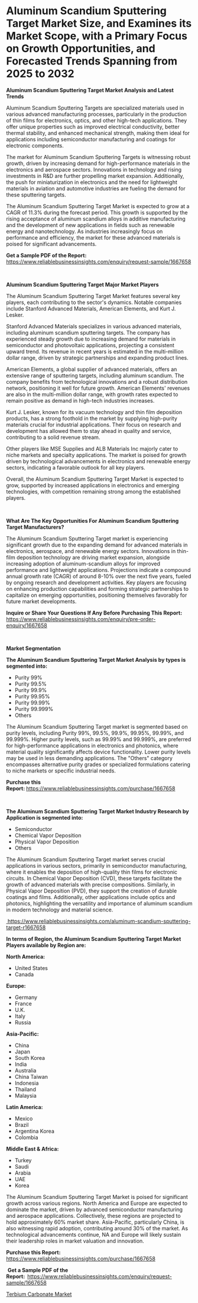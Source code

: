<p><h1>Aluminum Scandium Sputtering Target Market Size, and Examines its Market Scope, with a Primary Focus on Growth Opportunities, and Forecasted Trends Spanning from 2025 to 2032</h1></p><p><strong>Aluminum Scandium Sputtering Target Market Analysis and Latest Trends</strong></p>
<p><p>Aluminum Scandium Sputtering Targets are specialized materials used in various advanced manufacturing processes, particularly in the production of thin films for electronics, optics, and other high-tech applications. They offer unique properties such as improved electrical conductivity, better thermal stability, and enhanced mechanical strength, making them ideal for applications including semiconductor manufacturing and coatings for electronic components.</p><p>The market for Aluminum Scandium Sputtering Targets is witnessing robust growth, driven by increasing demand for high-performance materials in the electronics and aerospace sectors. Innovations in technology and rising investments in R&D are further propelling market expansion. Additionally, the push for miniaturization in electronics and the need for lightweight materials in aviation and automotive industries are fueling the demand for these sputtering targets.</p><p>The Aluminum Scandium Sputtering Target Market is expected to grow at a CAGR of 11.3% during the forecast period. This growth is supported by the rising acceptance of aluminum scandium alloys in additive manufacturing and the development of new applications in fields such as renewable energy and nanotechnology. As industries increasingly focus on performance and efficiency, the market for these advanced materials is poised for significant advancements.</p></p>
<p><strong>Get a Sample PDF of the Report:&nbsp;</strong> <a href="https://www.reliablebusinessinsights.com/enquiry/request-sample/1667658?utm_campaign=3292&utm_medium=2&utm_source=Github&utm_content=ia&utm_term=07032025&utm_id=aluminum-scandium-sputtering-target">https://www.reliablebusinessinsights.com/enquiry/request-sample/1667658</a></p>
<p>&nbsp;</p>
<p><strong>Aluminum Scandium Sputtering Target Major Market Players</strong></p>
<p><p>The Aluminum Scandium Sputtering Target Market features several key players, each contributing to the sector's dynamics. Notable companies include Stanford Advanced Materials, American Elements, and Kurt J. Lesker. </p><p>Stanford Advanced Materials specializes in various advanced materials, including aluminum scandium sputtering targets. The company has experienced steady growth due to increasing demand for materials in semiconductor and photovoltaic applications, projecting a consistent upward trend. Its revenue in recent years is estimated in the multi-million dollar range, driven by strategic partnerships and expanding product lines.</p><p>American Elements, a global supplier of advanced materials, offers an extensive range of sputtering targets, including aluminum scandium. The company benefits from technological innovations and a robust distribution network, positioning it well for future growth. American Elements' revenues are also in the multi-million dollar range, with growth rates expected to remain positive as demand in high-tech industries increases.</p><p>Kurt J. Lesker, known for its vacuum technology and thin film deposition products, has a strong foothold in the market by supplying high-purity materials crucial for industrial applications. Their focus on research and development has allowed them to stay ahead in quality and service, contributing to a solid revenue stream.</p><p>Other players like MSE Supplies and ALB Materials Inc majorly cater to niche markets and specialty applications. The market is poised for growth driven by technological advancements in electronics and renewable energy sectors, indicating a favorable outlook for all key players.</p><p>Overall, the Aluminum Scandium Sputtering Target Market is expected to grow, supported by increased applications in electronics and emerging technologies, with competition remaining strong among the established players.</p></p>
<p>&nbsp;</p>
<p><strong>What Are The Key Opportunities For Aluminum Scandium Sputtering Target Manufacturers?</strong></p>
<p><p>The Aluminum Scandium Sputtering Target market is experiencing significant growth due to the expanding demand for advanced materials in electronics, aerospace, and renewable energy sectors. Innovations in thin-film deposition technology are driving market expansion, alongside increasing adoption of aluminum-scandium alloys for improved performance and lightweight applications. Projections indicate a compound annual growth rate (CAGR) of around 8-10% over the next five years, fueled by ongoing research and development activities. Key players are focusing on enhancing production capabilities and forming strategic partnerships to capitalize on emerging opportunities, positioning themselves favorably for future market developments.</p></p>
<p><strong>Inquire or Share Your Questions If Any Before Purchasing This Report:</strong> <a href="https://www.reliablebusinessinsights.com/enquiry/pre-order-enquiry/1667658?utm_campaign=3292&utm_medium=2&utm_source=Github&utm_content=ia&utm_term=07032025&utm_id=aluminum-scandium-sputtering-target">https://www.reliablebusinessinsights.com/enquiry/pre-order-enquiry/1667658</a></p>
<p>&nbsp;</p>
<p><strong>Market Segmentation</strong></p>
<p><strong>The Aluminum Scandium Sputtering Target Market Analysis by types is segmented into:</strong></p>
<p><ul><li>Purity 99%</li><li>Purity 99.5%</li><li>Purity 99.9%</li><li>Purity 99.95%</li><li>Purity 99.99%</li><li>Purity 99.999%</li><li>Others</li></ul></p>
<p><p>The Aluminum Scandium Sputtering Target market is segmented based on purity levels, including Purity 99%, 99.5%, 99.9%, 99.95%, 99.99%, and 99.999%. Higher purity levels, such as 99.99% and 99.999%, are preferred for high-performance applications in electronics and photonics, where material quality significantly affects device functionality. Lower purity levels may be used in less demanding applications. The "Others" category encompasses alternative purity grades or specialized formulations catering to niche markets or specific industrial needs.</p></p>
<p><strong>Purchase this Report:&nbsp;</strong><a href="https://www.reliablebusinessinsights.com/purchase/1667658?utm_campaign=3292&utm_medium=2&utm_source=Github&utm_content=ia&utm_term=07032025&utm_id=aluminum-scandium-sputtering-target">https://www.reliablebusinessinsights.com/purchase/1667658</a></p>
<p>&nbsp;</p>
<p><strong>The Aluminum Scandium Sputtering Target Market Industry Research by Application is segmented into:</strong></p>
<p><ul><li>Semiconductor</li><li>Chemical Vapor Deposition</li><li>Physical Vapor Deposition</li><li>Others</li></ul></p>
<p><p>The Aluminum Scandium Sputtering Target market serves crucial applications in various sectors, primarily in semiconductor manufacturing, where it enables the deposition of high-quality thin films for electronic circuits. In Chemical Vapor Deposition (CVD), these targets facilitate the growth of advanced materials with precise compositions. Similarly, in Physical Vapor Deposition (PVD), they support the creation of durable coatings and films. Additionally, other applications include optics and photonics, highlighting the versatility and importance of aluminum scandium in modern technology and material science.</p></p>
<p><a href="https://www.reliablebusinessinsights.com/aluminum-scandium-sputtering-target-r1667658?utm_campaign=3292&utm_medium=2&utm_source=Github&utm_content=ia&utm_term=07032025&utm_id=aluminum-scandium-sputtering-target">&nbsp;https://www.reliablebusinessinsights.com/aluminum-scandium-sputtering-target-r1667658</a></p>
<p><strong>In terms of Region, the Aluminum Scandium Sputtering Target Market Players available by Region are:</strong></p>
<p>
    <p> <strong> North America: </strong>
        <ul>
            <li>United States</li>
            <li>Canada</li>
        </ul>
        </p> 
    <p> <strong> Europe: </strong>
        <ul>
            <li>Germany</li>
            <li>France</li>
            <li>U.K.</li>
            <li>Italy</li>
            <li>Russia</li>
        </ul>
        </p> 
    <p> <strong> Asia-Pacific: </strong>
        <ul>
            <li>China</li>
            <li>Japan</li>
            <li>South Korea</li>
            <li>India</li>
            <li>Australia</li>
            <li>China Taiwan</li>
            <li>Indonesia</li>
            <li>Thailand</li>
            <li>Malaysia</li>
        </ul>
        </p> 
    <p> <strong> Latin America: </strong>
        <ul>
            <li>Mexico</li>
            <li>Brazil</li>
            <li>Argentina Korea</li>
            <li>Colombia</li>
        </ul>
        </p> 
    <p> <strong> Middle East & Africa: </strong>
        <ul>
            <li>Turkey</li>
            <li>Saudi</li>
            <li>Arabia</li>
            <li>UAE</li>
            <li>Korea</li>
        </ul>
    </p>
    </p>
<p><p>The Aluminum Scandium Sputtering Target Market is poised for significant growth across various regions. North America and Europe are expected to dominate the market, driven by advanced semiconductor manufacturing and aerospace applications. Collectively, these regions are projected to hold approximately 60% market share. Asia-Pacific, particularly China, is also witnessing rapid adoption, contributing around 30% of the market. As technological advancements continue, NA and Europe will likely sustain their leadership roles in market valuation and innovation.</p></p>
<p><strong>Purchase this Report: </strong><a href="https://www.reliablebusinessinsights.com/purchase/1667658?utm_campaign=3292&utm_medium=2&utm_source=Github&utm_content=ia&utm_term=07032025&utm_id=aluminum-scandium-sputtering-target">https://www.reliablebusinessinsights.com/purchase/1667658</a></p>
<p>&nbsp;<strong>Get a Sample PDF of the Report:&nbsp;&nbsp;</strong><a href="https://www.reliablebusinessinsights.com/enquiry/request-sample/1667658?utm_campaign=3292&utm_medium=2&utm_source=Github&utm_content=ia&utm_term=07032025&utm_id=aluminum-scandium-sputtering-target">https://www.reliablebusinessinsights.com/enquiry/request-sample/1667658</a></p>
<p><strong></strong></p>
<p><p><a href="https://github.com/stickkinkel/Market-Research-Report-List-1/blob/main/terbium-carbonate-market.md?utm_campaign=3292&utm_medium=2&utm_source=Github&utm_content=ia&utm_term=07032025&utm_id=aluminum-scandium-sputtering-target">Terbium Carbonate Market</a></p></p>